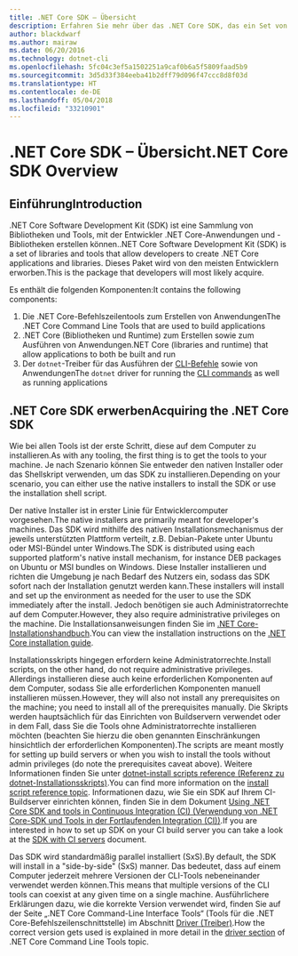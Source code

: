```yaml
---
title: .NET Core SDK – Übersicht
description: Erfahren Sie mehr über das .NET Core SDK, das ein Set von Bibliotheken und Tools zum Erstellen von .NET Core-Projekten ist.
author: blackdwarf
ms.author: mairaw
ms.date: 06/20/2016
ms.technology: dotnet-cli
ms.openlocfilehash: 5fc04c3ef5a1502251a9caf0b6a5f5809faad5b9
ms.sourcegitcommit: 3d5d33f384eeba41b2dff79d096f47ccc8d8f03d
ms.translationtype: HT
ms.contentlocale: de-DE
ms.lasthandoff: 05/04/2018
ms.locfileid: "33210901"
---
```

# <a name="net-core-sdk-overview"></a><span data-ttu-id="8e31c-103">.NET Core SDK – Übersicht</span><span class="sxs-lookup"><span data-stu-id="8e31c-103">.NET Core SDK Overview</span></span> 

## <a name="introduction"></a><span data-ttu-id="8e31c-104">Einführung</span><span class="sxs-lookup"><span data-stu-id="8e31c-104">Introduction</span></span>
<span data-ttu-id="8e31c-105">.NET Core Software Development Kit (SDK) ist eine Sammlung von Bibliotheken und Tools, mit der Entwickler .NET Core-Anwendungen und -Bibliotheken erstellen können.</span><span class="sxs-lookup"><span data-stu-id="8e31c-105">.NET Core Software Development Kit (SDK) is a set of libraries and tools that allow developers to create .NET Core applications and libraries.</span></span> <span data-ttu-id="8e31c-106">Dieses Paket wird von den meisten Entwicklern erworben.</span><span class="sxs-lookup"><span data-stu-id="8e31c-106">This is the package that developers will most likely acquire.</span></span> 

<span data-ttu-id="8e31c-107">Es enthält die folgenden Komponenten:</span><span class="sxs-lookup"><span data-stu-id="8e31c-107">It contains the following components:</span></span>

1. <span data-ttu-id="8e31c-108">Die .NET Core-Befehlszeilentools zum Erstellen von Anwendungen</span><span class="sxs-lookup"><span data-stu-id="8e31c-108">The .NET Core Command Line Tools that are used to build applications</span></span>
2. <span data-ttu-id="8e31c-109">.NET Core (Bibliotheken und Runtime) zum Erstellen sowie zum Ausführen von Anwendungen</span><span class="sxs-lookup"><span data-stu-id="8e31c-109">.NET Core (libraries and runtime) that allow applications to both be built and run</span></span>
3. <span data-ttu-id="8e31c-110">Der `dotnet`-Treiber für das Ausführen der [CLI-Befehle](tools/index.md) sowie von Anwendungen</span><span class="sxs-lookup"><span data-stu-id="8e31c-110">The `dotnet` driver for running the [CLI commands](tools/index.md) as well as running applications</span></span>


## <a name="acquiring-the-net-core-sdk"></a><span data-ttu-id="8e31c-111">.NET Core SDK erwerben</span><span class="sxs-lookup"><span data-stu-id="8e31c-111">Acquiring the .NET Core SDK</span></span>
<span data-ttu-id="8e31c-112">Wie bei allen Tools ist der erste Schritt, diese auf dem Computer zu installieren.</span><span class="sxs-lookup"><span data-stu-id="8e31c-112">As with any tooling, the first thing is to get the tools to your machine.</span></span> <span data-ttu-id="8e31c-113">Je nach Szenario können Sie entweder den nativen Installer oder das Shellskript verwenden, um das SDK zu installieren.</span><span class="sxs-lookup"><span data-stu-id="8e31c-113">Depending on your scenario, you can either use the native installers to install the SDK or use the installation shell script.</span></span>

<span data-ttu-id="8e31c-114">Der native Installer ist in erster Linie für Entwicklercomputer vorgesehen.</span><span class="sxs-lookup"><span data-stu-id="8e31c-114">The native installers are primarily meant for developer's machines.</span></span> <span data-ttu-id="8e31c-115">Das SDK wird mithilfe des nativen Installationsmechanismus der jeweils unterstützten Plattform verteilt, z.B. Debian-Pakete unter Ubuntu oder MSI-Bündel unter Windows.</span><span class="sxs-lookup"><span data-stu-id="8e31c-115">The SDK is distributed using each supported platform's native install mechanism, for instance DEB packages on Ubuntu or MSI bundles on Windows.</span></span> <span data-ttu-id="8e31c-116">Diese Installer installieren und richten die Umgebung je nach Bedarf des Nutzers ein, sodass das SDK sofort nach der Installation genutzt werden kann.</span><span class="sxs-lookup"><span data-stu-id="8e31c-116">These installers will install and set up the environment as needed for the user to use the SDK immediately after the install.</span></span> <span data-ttu-id="8e31c-117">Jedoch benötigen sie auch Administratorrechte auf dem Computer.</span><span class="sxs-lookup"><span data-stu-id="8e31c-117">However, they also require administrative privileges on the machine.</span></span> <span data-ttu-id="8e31c-118">Die Installationsanweisungen finden Sie im [.NET Core-Installationshandbuch](https://aka.ms/dotnetcoregs).</span><span class="sxs-lookup"><span data-stu-id="8e31c-118">You can view the installation instructions on the [.NET Core installation guide](https://aka.ms/dotnetcoregs).</span></span>

<span data-ttu-id="8e31c-119">Installationsskripts hingegen erfordern keine Administratorrechte.</span><span class="sxs-lookup"><span data-stu-id="8e31c-119">Install scripts, on the other hand, do not require administrative privileges.</span></span> <span data-ttu-id="8e31c-120">Allerdings installieren diese auch keine erforderlichen Komponenten auf dem Computer, sodass Sie alle erforderlichen Komponenten manuell installieren müssen.</span><span class="sxs-lookup"><span data-stu-id="8e31c-120">However, they will also not install any prerequisites on the machine; you need to install all of the prerequisites manually.</span></span> <span data-ttu-id="8e31c-121">Die Skripts werden hauptsächlich für das Einrichten von Buildservern verwendet oder in dem Fall, dass Sie die Tools ohne Administratorrechte installieren möchten (beachten Sie hierzu die oben genannten Einschränkungen hinsichtlich der erforderlichen Komponenten).</span><span class="sxs-lookup"><span data-stu-id="8e31c-121">The scripts are meant mostly for setting up build servers or when you wish to install the tools without admin privileges (do note the prerequisites caveat above).</span></span> <span data-ttu-id="8e31c-122">Weitere Informationen finden Sie unter [dotnet-install scripts reference (Referenz zu dotnet-Installationsskripts)](tools/dotnet-install-script.md).</span><span class="sxs-lookup"><span data-stu-id="8e31c-122">You can find more information on the [install script reference topic](tools/dotnet-install-script.md).</span></span> <span data-ttu-id="8e31c-123">Informationen dazu, wie Sie ein SDK auf Ihrem CI-Buildserver einrichten können, finden Sie in dem Dokument [Using .NET Core SDK and tools in Continuous Integration (CI) (Verwendung von .NET Core-SDK und Tools in der Fortlaufenden Integration (CI))](tools/using-ci-with-cli.md).</span><span class="sxs-lookup"><span data-stu-id="8e31c-123">If you are interested in how to set up SDK on your CI build server you can take a look at the [SDK with CI servers](tools/using-ci-with-cli.md) document.</span></span> 

<span data-ttu-id="8e31c-124">Das SDK wird standardmäßig parallel installiert (SxS).</span><span class="sxs-lookup"><span data-stu-id="8e31c-124">By default, the SDK will install in a "side-by-side" (SxS) manner.</span></span> <span data-ttu-id="8e31c-125">Das bedeutet, dass auf einem Computer jederzeit mehrere Versionen der CLI-Tools nebeneinander verwendet werden können.</span><span class="sxs-lookup"><span data-stu-id="8e31c-125">This means that multiple versions of the CLI tools can coexist at any given time on a single machine.</span></span> <span data-ttu-id="8e31c-126">Ausführlichere Erklärungen dazu, wie die korrekte Version verwendet wird, finden Sie auf der Seite „.NET Core Command-Line Interface Tools“ (Tools für die .NET Core-Befehlszeilenschnittstelle) im Abschnitt [Driver (Treiber)](tools/index.md#driver).</span><span class="sxs-lookup"><span data-stu-id="8e31c-126">How the correct version gets used is explained in more detail in the [driver section](tools/index.md#driver) of .NET Core Command Line Tools topic.</span></span>

